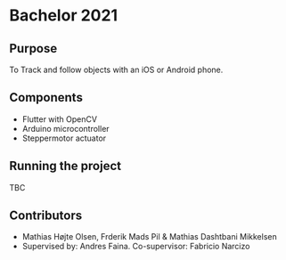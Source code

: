 # Bachelor 2021
## Purpose
To Track and follow objects with an iOS or Android phone.

## Components
- Flutter with OpenCV
- Arduino microcontroller
- Steppermotor actuator

## Running the project
TBC

## Contributors
- Mathias Højte Olsen, Frderik Mads Pil & Mathias Dashtbani Mikkelsen
- Supervised by: Andres Faina. Co-supervisor: Fabricio Narcizo 
